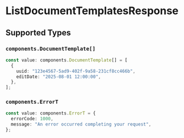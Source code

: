 # ListDocumentTemplatesResponse


## Supported Types

### `components.DocumentTemplate[]`

```typescript
const value: components.DocumentTemplate[] = [
  {
    uuid: "123e4567-5ad9-402f-9a58-231cf8cc466b",
    editDate: "2025-08-01 12:00:00",
  },
];
```

### `components.ErrorT`

```typescript
const value: components.ErrorT = {
  errorCode: 1000,
  message: "An error occurred completing your request",
};
```


